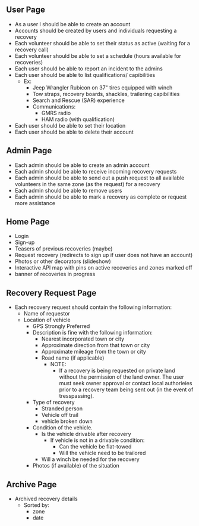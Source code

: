 ## User Page

- As a user I should be able to create an account
- Accounts should be created by users and individuals requesting a recovery
- Each volunteer should be able to set their status as active (waiting for a recovery call)
- Each volunteer should be able to set a schedule (hours available for recoveries)
- Each user should be able to report an incident to the admins
- Each user should be able to list qualifications/ capibilities
  - Ex:
    - Jeep Wrangler Rubicon on 37" tires equipped with winch
    - Tow straps, recovery boards, shackles, trailering capibilities
    - Search and Rescue (SAR) experience
    - Communications:
      - GMRS radio
      - HAM radio (with qualification)
- Each user should be able to set their location
- Each user should be able to delete their account

## Admin Page

- Each admin should be able to create an admin account
- Each admin should be able to receive incoming recovery requests
- Each admin should be able to send out a push request to all available volunteers in the same zone (as the request) for a recovery
- Each admin should be able to remove users
- Each admin should be able to mark a recovery as complete or request more assistance

## Home Page

- Login
- Sign-up
- Teasers of previous recoveries (maybe)
- Request recovery (redirects to sign up if user does not have an account)
- Photos or other decorators (slideshow)
- Interactive API map with pins on active recoveries and zones marked off
- banner of recoveries in progress

## Recovery Request Page

- Each recovery request should contain the following information:
  - Name of requestor
  - Location of vehicle
    - GPS Strongly Preferred
    - Description is fine with the following information:
      - Nearest incorporated town or city
      - Approximate direction from that town or city
      - Approximate mileage from the town or city
      - Road name (if applicable)
        - NOTE:
          - If a recovery is being requested on private land without the permission of the land owner. The user must seek owner approval or contact local authorieies prior to a recovery team being sent out (in the event of tresspassing).
    - Type of recovery
      - Stranded person
      - Vehicle off trail
      - vehicle broken down 
    - Condition of the vehicle.
      - Is the vehicle drivable after recovery
        - If vehicle is not in a drivable condition:
          - Can the vehicle be flat-towed
          - Will the vehicle need to be trailored
      - Will a winch be needed for the recovery
    - Photos (if available) of the situation


## Archive Page
- Archived recovery details
  - Sorted by:
    - zone
    - date